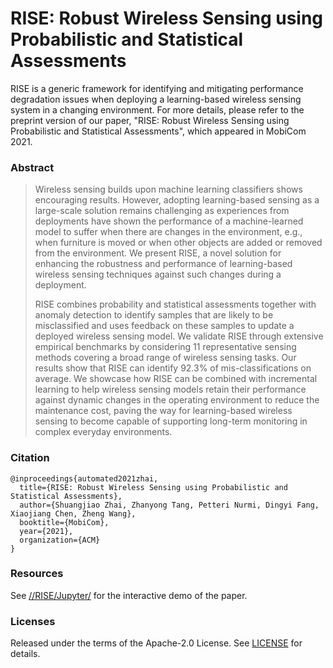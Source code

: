 # RISE: Robust Wireless Sensing using Probabilistic and Statistical Assessments

RISE is a generic framework for identifying and mitigating performance degradation issues when deploying a learning-based wireless sensing system in a changing environment. For more details, please refer to the preprint version of our paper, "RISE: Robust Wireless Sensing using Probabilistic and Statistical Assessments", which appeared in MobiCom 2021.

### Abstract

> Wireless sensing builds upon machine learning classifiers shows encouraging results. However, adopting learning-based sensing as a large-scale solution remains challenging as experiences from deployments have shown the performance of a machine-learned model to suffer when there are changes in the environment, e.g., when furniture is moved or when other objects are added or removed from the environment. We present RISE, a novel solution for enhancing the robustness and performance of learning-based wireless sensing techniques against such changes during a deployment. 
>
> RISE combines probability and statistical assessments together with anomaly detection to identify samples that are likely to be misclassified and uses feedback on these samples to update a deployed wireless sensing model. We validate RISE through extensive empirical benchmarks by considering 11 representative sensing methods covering a broad range of wireless sensing tasks. Our results show that RISE can identify 92.3% of mis-classifications on average. We showcase how RISE can be combined with incremental learning to help wireless sensing models retain their performance against dynamic changes in the operating environment to reduce the maintenance cost, paving the way for learning-based wireless sensing to become capable of supporting long-term monitoring in complex everyday environments.
>

### Citation  

```
@inproceedings{automated2021zhai,
  title={RISE: Robust Wireless Sensing using Probabilistic and Statistical Assessments},
  author={Shuangjiao Zhai, Zhanyong Tang, Petteri Nurmi, Dingyi Fang, Xiaojiang Chen, Zheng Wang},
  booktitle={MobiCom},
  year={2021},
  organization={ACM}
}
```

### Resources

See [//RISE/Jupyter/](https://github.com/jiaojiao1234/RISE/tree/master/Jupyter) for the interactive demo of the paper.

### Licenses

Released under the terms of the Apache-2.0 License. See [LICENSE](https://github.com/jiaojiao1234/RISE/blob/master/LICENSE) for details.
